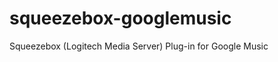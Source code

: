 squeezebox-googlemusic
======================

Squeezebox (Logitech Media Server) Plug-in for Google Music
